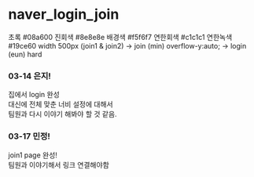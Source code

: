 # naver_login_join
초록 #08a600
진회색 #8e8e8e
배경색 #f5f6f7
연한회색 #c1c1c1
연한녹색 #19ce60
width 500px (join1 & join2)
-> join (min) overflow-y:auto;
-> login (eun) hard
<h3>03-14 은지!</h3>
<p>집에서 login 완성<br>
대신에 전체 맞춘 너비 설정에 대해서<br> 
팀원과 다시 이야기 해봐야 할 것 같음.<br>
</p>
<h3>03-17 민정!</h3>
<p>join1 page 완성!<br>
팀원과 이야기해서 링크 연결해야함</p>
